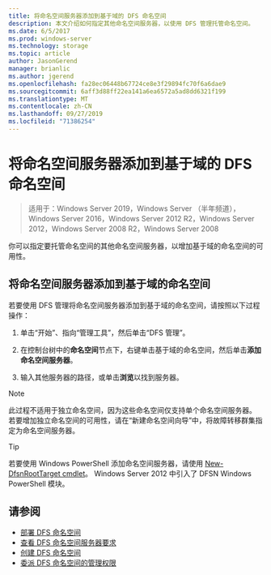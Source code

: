 ```yaml
---
title: 将命名空间服务器添加到基于域的 DFS 命名空间
description: 本文介绍如何指定其他命名空间服务器，以使用 DFS 管理托管命名空间。
ms.date: 6/5/2017
ms.prod: windows-server
ms.technology: storage
ms.topic: article
author: JasonGerend
manager: brianlic
ms.author: jgerend
ms.openlocfilehash: fa28ec06448b67724ce8e3f29894fc70f6a6dae9
ms.sourcegitcommit: 6aff3d88ff22ea141a6ea6572a5ad8dd6321f199
ms.translationtype: MT
ms.contentlocale: zh-CN
ms.lasthandoff: 09/27/2019
ms.locfileid: "71386254"
---
```

# <a name="add-namespace-servers-to-a-domain-based-dfs-namespace"></a>将命名空间服务器添加到基于域的 DFS 命名空间

> 适用于：Windows Server 2019，Windows Server （半年频道），Windows Server 2016，Windows Server 2012 R2，Windows Server 2012，Windows Server 2008 R2，Windows Server 2008

你可以指定要托管命名空间的其他命名空间服务器，以增加基于域的命名空间的可用性。

## <a name="to-add-a-namespace-server-to-a-domain-based-namespace"></a>将命名空间服务器添加到基于域的命名空间

若要使用 DFS 管理将命名空间服务器添加到基于域的命名空间，请按照以下过程操作：

1.  单击“开始”、指向“管理工具”，然后单击“DFS 管理”。

2.  在控制台树中的**命名空间**节点下，右键单击基于域的命名空间，然后单击**添加命名空间服务器**。

3.  输入其他服务器的路径，或单击**浏览**以找到服务器。

> [!NOTE]
> 此过程不适用于独立命名空间，因为这些命名空间仅支持单个命名空间服务器。 若要增加独立命名空间的可用性，请在“新建命名空间向导”中，将故障转移群集指定为命名空间服务器。


> [!TIP]
> 若要使用 Windows PowerShell 添加命名空间服务器，请使用 [New-DfsnRootTarget cmdlet](https://docs.microsoft.com/powershell/module/dfsn/new-dfsnroottarget)。 Windows Server 2012 中引入了 DFSN Windows PowerShell 模块。

## <a name="see-also"></a>请参阅

-   [部署 DFS 命名空间](deploying-dfs-namespaces.md)
-   [查看 DFS 命名空间服务器要求](https://technet.microsoft.com/library/cc753448(v=ws.11).aspx)
-   [创建 DFS 命名空间](create-a-dfs-namespace.md)
-   [委派 DFS 命名空间的管理权限](delegate-management-permissions-for-dfs-namespaces.md)

